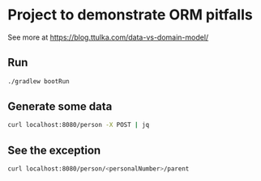 # Project to demonstrate ORM pitfalls

See more at https://blog.ttulka.com/data-vs-domain-model/

## Run
```sh
./gradlew bootRun
```

## Generate some data
```sh
curl localhost:8080/person -X POST | jq
```

## See the exception
```sh
curl localhost:8080/person/<personalNumber>/parent
```